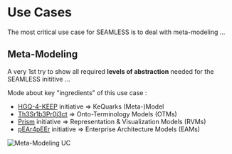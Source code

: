 Use Cases
==

The most critical use case for SEAMLESS is to deal with meta-modeling ...

Meta-Modeling
-

A very 1st try to show all required __levels of abstraction__ needed for the SEAMLESS inititive ...

Mode about key "ingredients" of this use case :
* <a href="https://github.com/iPlumb3r/KeQuarks">HGQ-4-KEEP</a> initiative => KeQuarks (Meta-)Model
* <a href="https://github.com/iPlumb3r/Th3Sr1b3Pr0j3ct">Th3Sr1b3Pr0j3ct</a> => Onto-Terminology Models (OTMs)
* <a href="https://github.com/iPlumb3r/Prism">Prism</a> initiative => Representation & Visualization Models (RVMs)
* <a href="https://github.com/iPlumb3r/pEAr4pEEr">pEAr4pEEr</a> initiative => Enterprise Architecture Models (EAMs)

![Meta-Modeling UC](https://github.com/iPlumb3r/SEAMLESS/blob/master/Images/UC_Meta-Modeling_2020-04-03.jpg)

